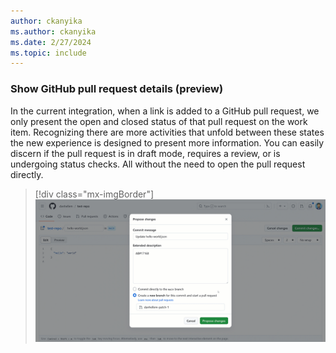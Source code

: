 ```yaml
---
author: ckanyika
ms.author: ckanyika
ms.date: 2/27/2024
ms.topic: include
---
```


### Show GitHub pull request details (preview)

In the current integration, when a link is added to a GitHub pull request, we only present the open and closed status of that pull request on the work item. Recognizing there are more activities that unfold between these states the new experience is designed to present more information.  You can easily discern if the pull request is in draft mode, requires a review, or is undergoing status checks. All without the need to open the pull request directly.

> [!div class="mx-imgBorder"]
> ![Gif to demo GitHub pull request details.](../../media/235-boards-01.gif "gif to GitHub pull request details")